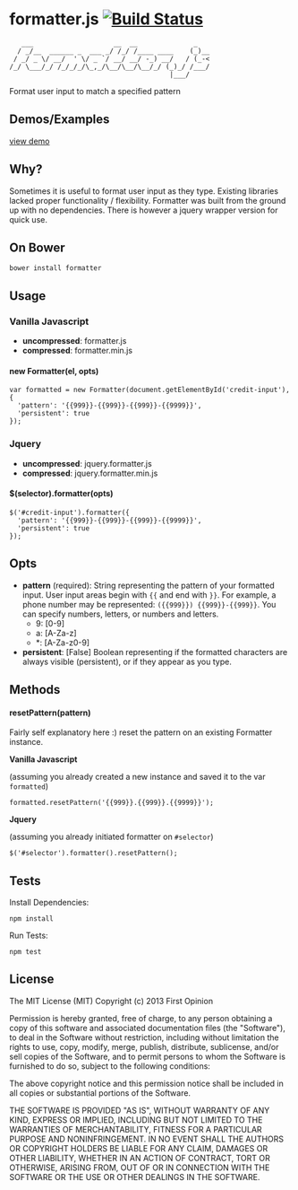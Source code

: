 formatter.js [![Build Status](https://travis-ci.org/firstopinion/formatter.js.png)](https://travis-ci.org/firstopinion/formatter.js)
============

       ___                    __  __              _   
      / _/__  ______ _  ___ _/ /_/ /____ ____    (_)__
     / _/ _ \/ __/  ' \/ _ `/ __/ __/ -_) __/   / (_-<
    /_/ \___/_/ /_/_/_/\_,_/\__/\__/\__/_/ (_)_/ /___/
                                            |___/     
                                            
Format user input to match a specified pattern



Demos/Examples
--------------

[view demo](http://firstopinion.github.io/formatter.js/demos.html)



Why?
----

Sometimes it is useful to format user input as they type. Existing libraries lacked proper functionality / flexibility. Formatter was built from the ground up with no dependencies. There is however a jquery wrapper version for quick use.



On Bower
--------

    bower install formatter



Usage
-----

### Vanilla Javascript

* **uncompressed**: formatter.js
* **compressed**: formatter.min.js

#### new Formatter(el, opts)

    var formatted = new Formatter(document.getElementById('credit-input'), {
      'pattern': '{{999}}-{{999}}-{{999}}-{{9999}}',
      'persistent': true
    });


### Jquery

* **uncompressed**: jquery.formatter.js
* **compressed**: jquery.formatter.min.js

#### $(selector).formatter(opts)

    $('#credit-input').formatter({
      'pattern': '{{999}}-{{999}}-{{999}}-{{9999}}',
      'persistent': true
    });



Opts
----

* **pattern** (required): String representing the pattern of your formatted input. User input areas begin with `{{` and end with `}}`. For example, a phone number may be represented: `({{999}}) {{999}}-{{999}}`. You can specify numbers, letters, or numbers and letters.
  * 9: [0-9]
  * a: [A-Za-z]
  * \*: [A-Za-z0-9] 
* **persistent**: \[False\] Boolean representing if the formatted characters are always visible (persistent), or if they appear as you type.



Methods
-------

#### resetPattern(pattern)

Fairly self explanatory here :) reset the pattern on an existing Formatter instance.

**Vanilla Javascript**

(assuming you already created a new instance and saved it to the var `formatted`)

    formatted.resetPattern('{{999}}.{{999}}.{{9999}}');

**Jquery**

(assuming you already initiated formatter on `#selector`)

    $('#selector').formatter().resetPattern();



Tests
-----

Install Dependencies:
    
    npm install

Run Tests:
    
    npm test



License
-------

The MIT License (MIT) Copyright (c) 2013 First Opinion

Permission is hereby granted, free of charge, to any person obtaining a copy of this software and associated documentation files (the "Software"), to deal in the Software without restriction, including without limitation the rights to use, copy, modify, merge, publish, distribute, sublicense, and/or sell copies of the Software, and to permit persons to whom the Software is furnished to do so, subject to the following conditions:

The above copyright notice and this permission notice shall be included in all copies or substantial portions of the Software.

THE SOFTWARE IS PROVIDED "AS IS", WITHOUT WARRANTY OF ANY KIND, EXPRESS OR IMPLIED, INCLUDING BUT NOT LIMITED TO THE WARRANTIES OF MERCHANTABILITY, FITNESS FOR A PARTICULAR PURPOSE AND NONINFRINGEMENT. IN NO EVENT SHALL THE AUTHORS OR COPYRIGHT HOLDERS BE LIABLE FOR ANY CLAIM, DAMAGES OR OTHER LIABILITY, WHETHER IN AN ACTION OF CONTRACT, TORT OR OTHERWISE, ARISING FROM, OUT OF OR IN CONNECTION WITH THE SOFTWARE OR THE USE OR OTHER DEALINGS IN THE SOFTWARE.
